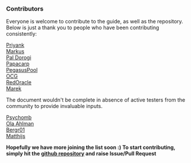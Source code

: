 ### Contributors

Everyone is welcome to contribute to the guide, as well as the repository. Below is just a thank you to people who have been contributing consistently:

[Priyank](https://github.com/rdlrt)  
[Markus](https://github.com/gufmar)  
[Pal Dorogi](https://github.com/ilap)  
[Papacarp](https://github.com/papacarp)  
[PegasusPool](https://github.com/PegasusPool)  
[OCG](https://github.com/oldcryptogeek)  
[RedOracle](https://github.com/RedOracle)  
[Marek](https://github.com/mmahut)

The document wouldn't be complete in absence of active testers from the community to provide invaluable inputs.

[Psychomb](https://github.com/psychomb)  
[Ola Ahlman](https://github.com/Scitz0)  
[Bergr01](https://github.com/bergr01)  
[Matthijs](https://github.com/matthijs_last)


**Hopefully we have more joining the list soon :) To start contributing, simply hit the [github repository](https://github.com/cardano-community/guild-operators) and raise Issue/Pull Request**
